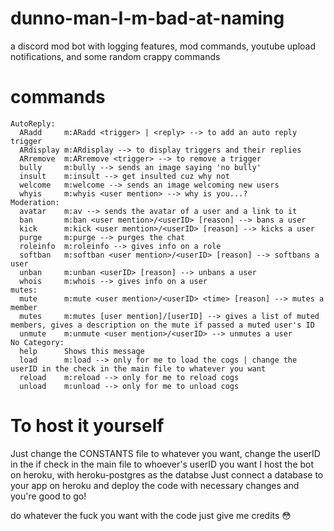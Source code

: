 # dunno-man-I-m-bad-at-naming
a discord mod bot with logging features, mod commands, youtube upload notifications, and some random crappy commands

# commands

```
AutoReply:
  ARadd     m:ARadd <trigger> | <reply> --> to add an auto reply trigger
  ARdisplay m:ARdisplay --> to display triggers and their replies
  ARremove  m:ARremove <trigger> --> to remove a trigger
  bully     m:bully --> sends an image saying 'no bully'
  insult    m:insult --> get insulted cuz why not
  welcome   m:welcome --> sends an image welcoming new users
  whyis     m:whyis <user mention> --> why is you...?
Moderation:
  avatar    m:av --> sends the avatar of a user and a link to it
  ban       m:ban <user mention>/<userID> [reason] --> bans a user
  kick      m:kick <user mention>/<userID> [reason] --> kicks a user
  purge     m:purge --> purges the chat
  roleinfo  m:roleinfo --> gives info on a role
  softban   m:softban <user mention>/<userID> [reason] --> softbans a user
  unban     m:unban <userID> [reason] --> unbans a user
  whois     m:whois --> gives info on a user
mutes:
  mute      m:mute <user mention>/<userID> <time> [reason] --> mutes a member
  mutes     m:mutes [user mention]/[userID] --> gives a list of muted members, gives a description on the mute if passed a muted user's ID
  unmute    m:unmute <user mention>/<userID> --> unmutes a user
No Category:
  help      Shows this message
  load      m:load --> only for me to load the cogs | change the userID in the check in the main file to whatever you want
  reload    m:reload --> only for me to reload cogs
  unload    m:unload --> only for me to unload cogs
```

# To host it yourself
Just change the CONSTANTS file to whatever you want, change the userID in the if check in the main file to whoever's userID you want
I host the bot on heroku, with heroku-postgres as the databse
Just connect a database to your app on heroku and deploy the code with necessary changes and you're good to go!

do whatever the fuck you want with the code just give me credits :flushed:

